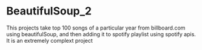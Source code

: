 # BeautifulSoup_2

This projects take top 100 songs of a particular year from billboard.com using beautifulSoup, and then adding it to spotify playlist using spotify apis. It is an extremely complext project
